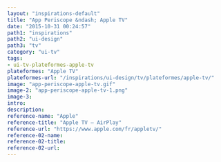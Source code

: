 ```yaml
---
layout: "inspirations-default"
title: "App Periscope &ndash; Apple TV"
date: "2015-10-31 00:24:57"
path1: "inspirations"
path2: "ui-design"
path3: "tv"
category: "ui-tv"
tags:
- ui-tv-plateformes-apple-tv
plateformes: "Apple TV"
plateformes-url: "/inspirations/ui-design/tv/plateformes/apple-tv/"
image: "app-periscope-apple-tv.gif"
image-2: "app-periscope-apple-tv-1.png"
image-3:
intro:
description:
reference-name: "Apple"
reference-title: "Apple TV – AirPlay"
reference-url: "https://www.apple.com/fr/appletv/"
reference-02-name:
reference-02-title:
reference-02-url:
---
```

